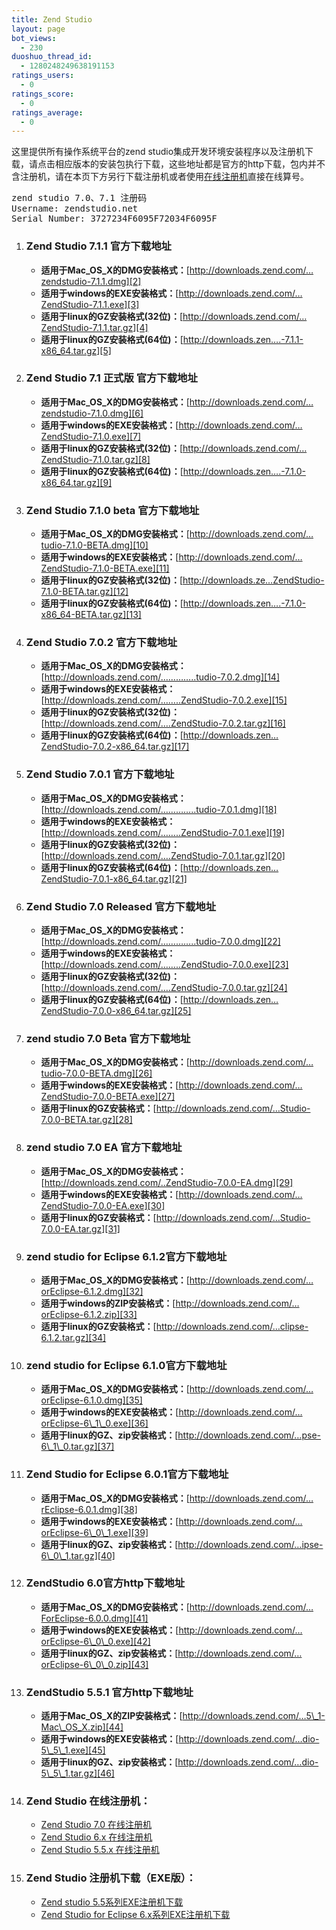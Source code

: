 ```yaml
---
title: Zend Studio
layout: page
bot_views:
  - 230
duoshuo_thread_id:
  - 1280248249638191153
ratings_users:
  - 0
ratings_score:
  - 0
ratings_average:
  - 0
---
```

这里提供所有操作系统平台的zend studio集成开发环境安装程序以及注册机下载，请点击相应版本的安装包执行下载，这些地址都是官方的http下载，包内并不含注册机，请在本页下方另行下载注册机或者使用[在线注册机][1]直接在线算号。

<div>
  <div>
    <pre>zend studio 7.0、7.1 注册码
Username: zendstudio.net
Serial Number: 3727234F6095F72034F6095F</pre>
  </div>
</div>

1.  ### Zend Studio 7.1.1 官方下载地址
    
    *   **适用于Mac\_OS\_X的DMG安装格式：**[http://downloads.zend.com/…zendstudio-7.1.1.dmg][2]
    *   **适用于windows的EXE安装格式：**[http://downloads.zend.com/…ZendStudio-7.1.1.exe][3]
    *   **适用于linux的GZ安装格式(32位)：**[http://downloads.zend.com/…ZendStudio-7.1.1.tar.gz][4]
    *   **适用于linux的GZ安装格式(64位)：**[http://downloads.zen….-7.1.1-x86_64.tar.gz][5]
2.  ### Zend Studio 7.1 正式版 官方下载地址
    
    *   **适用于Mac\_OS\_X的DMG安装格式：**[http://downloads.zend.com/…zendstudio-7.1.0.dmg][6]
    *   **适用于windows的EXE安装格式：**[http://downloads.zend.com/…ZendStudio-7.1.0.exe][7]
    *   **适用于linux的GZ安装格式(32位)：**[http://downloads.zend.com/…ZendStudio-7.1.0.tar.gz][8]
    *   **适用于linux的GZ安装格式(64位)：**[http://downloads.zen….-7.1.0-x86_64.tar.gz][9]
3.  ### Zend Studio 7.1.0 beta 官方下载地址
    
    *   **适用于Mac\_OS\_X的DMG安装格式：**[http://downloads.zend.com/…tudio-7.1.0-BETA.dmg][10]
    *   **适用于windows的EXE安装格式：**[http://downloads.zend.com/…ZendStudio-7.1.0-BETA.exe][11]
    *   **适用于linux的GZ安装格式(32位)：**[http://downloads.ze…ZendStudio-7.1.0-BETA.tar.gz][12]
    *   **适用于linux的GZ安装格式(64位)：**[http://downloads.zen….-7.1.0-x86_64-BETA.tar.gz][13]
4.  ### Zend Studio 7.0.2 官方下载地址
    
    *   **适用于Mac\_OS\_X的DMG安装格式：**[http://downloads.zend.com/…………..tudio-7.0.2.dmg][14]
    *   **适用于windows的EXE安装格式：**[http://downloads.zend.com/……..ZendStudio-7.0.2.exe][15]
    *   **适用于linux的GZ安装格式(32位)：**[http://downloads.zend.com/….ZendStudio-7.0.2.tar.gz][16]
    *   **适用于linux的GZ安装格式(64位)：**[http://downloads.zen…ZendStudio-7.0.2-x86_64.tar.gz][17]
5.  ### Zend Studio 7.0.1 官方下载地址
    
    *   **适用于Mac\_OS\_X的DMG安装格式：**[http://downloads.zend.com/…………..tudio-7.0.1.dmg][18]
    *   **适用于windows的EXE安装格式：**[http://downloads.zend.com/……..ZendStudio-7.0.1.exe][19]
    *   **适用于linux的GZ安装格式(32位)：**[http://downloads.zend.com/….ZendStudio-7.0.1.tar.gz][20]
    *   **适用于linux的GZ安装格式(64位)：**[http://downloads.zen…ZendStudio-7.0.1-x86_64.tar.gz][21]
6.  ### Zend Studio 7.0 Released 官方下载地址
    
    *   **适用于Mac\_OS\_X的DMG安装格式：**[http://downloads.zend.com/…………..tudio-7.0.0.dmg][22]
    *   **适用于windows的EXE安装格式：**[http://downloads.zend.com/……..ZendStudio-7.0.0.exe][23]
    *   **适用于linux的GZ安装格式(32位)：**[http://downloads.zend.com/….ZendStudio-7.0.0.tar.gz][24]
    *   **适用于linux的GZ安装格式(64位)：**[http://downloads.zen…ZendStudio-7.0.0-x86_64.tar.gz][25]
7.  ### zend studio 7.0 Beta 官方下载地址
    
    *   **适用于Mac\_OS\_X的DMG安装格式：**[http://downloads.zend.com/…tudio-7.0.0-BETA.dmg][26]
    *   **适用于windows的EXE安装格式：**[http://downloads.zend.com/…ZendStudio-7.0.0-BETA.exe][27]
    *   **适用于linux的GZ安装格式：**[http://downloads.zend.com/…Studio-7.0.0-BETA.tar.gz][28]
8.  ### zend studio 7.0 EA 官方下载地址
    
    *   **适用于Mac\_OS\_X的DMG安装格式：**[http://downloads.zend.com/..ZendStudio-7.0.0-EA.dmg][29]
    *   **适用于windows的EXE安装格式：**[http://downloads.zend.com/…ZendStudio-7.0.0-EA.exe][30]
    *   **适用于linux的GZ安装格式：**[http://downloads.zend.com/…Studio-7.0.0-EA.tar.gz][31]
9.  ### zend studio for Eclipse 6.1.2官方下载地址
    
    *   **适用于Mac\_OS\_X的DMG安装格式：**[http://downloads.zend.com/…orEclipse-6.1.2.dmg][32]
    *   **适用于windows的ZIP安装格式：**[http://downloads.zend.com/…orEclipse-6.1.2.zip][33]
    *   **适用于linux的GZ安装格式：**[http://downloads.zend.com/…clipse-6.1.2.tar.gz][34]
10. ### zend studio for Eclipse 6.1.0官方下载地址
    
    *   **适用于Mac\_OS\_X的DMG安装格式：**[http://downloads.zend.com/…orEclipse-6.1.0.dmg][35]
    *   **适用于windows的EXE安装格式：**[http://downloads.zend.com/…orEclipse-6\_1\_0.exe][36]
    *   **适用于linux的GZ、zip安装格式：**[http://downloads.zend.com/…pse-6\_1\_0.tar.gz][37]
11. ### Zend Studio for Eclipse 6.0.1官方下载地址
    
    *   **适用于Mac\_OS\_X的DMG安装格式：**[http://downloads.zend.com/…rEclipse-6.0.1.dmg][38]
    *   **适用于windows的EXE安装格式：**[http://downloads.zend.com/…orEclipse-6\_0\_1.exe][39]
    *   **适用于linux的GZ、zip安装格式：**[http://downloads.zend.com/…ipse-6\_0\_1.tar.gz][40]
12. ### ZendStudio 6.0官方http下载地址
    
    *   **适用于Mac\_OS\_X的DMG安装格式：**[http://downloads.zend.com/…ForEclipse-6.0.0.dmg][41]
    *   **适用于windows的EXE安装格式：**[http://downloads.zend.com/…orEclipse-6\_0\_0.exe][42]
    *   **适用于linux的GZ、zip安装格式：**[http://downloads.zend.com/…orEclipse-6\_0\_0.zip][43]
13. ### ZendStudio 5.5.1 官方http下载地址
    
    *   **适用于Mac\_OS\_X的ZIP安装格式：**[http://downloads.zend.com/…5\_1-Mac\_OS_X.zip][44]
    *   **适用于windows的EXE安装格式：**[http://downloads.zend.com/…dio-5\_5\_1.exe][45]
    *   **适用于linux的GZ、zip安装格式：**[http://downloads.zend.com/…dio-5\_5\_1.tar.gz][46]
14. ### <a name="online-keygen"></a>Zend Studio 在线注册机：
    
    *   [Zend Studio 7.0 在线注册机][47]
    *   [Zend Studio 6.x 在线注册机][48]
    *   [Zend Studio 5.5.x 在线注册机][49]
15. ### Zend Studio 注册机下载（EXE版）：
    
    *   [Zend studio 5.5系列EXE注册机下载][50]
    *   [Zend Studio for Eclipse 6.x系列EXE注册机下载][51]

 [1]: http://www.zendstudio.net/zend-studio-all-in-one-download/#online-keygen
 [2]: http://downloads.zend.com/studio-eclipse/7.1.1/ZendStudio-7.1.1.dmg
 [3]: http://downloads.zend.com/studio-eclipse/7.1.1/ZendStudio-7.1.1.exe
 [4]: http://downloads.zend.com/studio-eclipse/7.1.1/ZendStudio-7.1.1.tar.gz
 [5]: http://downloads.zend.com/studio-eclipse/7.1.1/ZendStudio-7.1.1-x86_64.tar.gz
 [6]: http://downloads.zend.com/studio-eclipse/7.1.0/ZendStudio-7.1.0.dmg
 [7]: http://downloads.zend.com/studio-eclipse/7.1.0/ZendStudio-7.1.0.exe
 [8]: http://downloads.zend.com/studio-eclipse/7.1.0/ZendStudio-7.1.0.tar.gz
 [9]: http://downloads.zend.com/studio-eclipse/7.1.0/ZendStudio-7.1.0-x86_64.tar.gz
 [10]: http://downloads.zend.com/studio-eclipse/7.1.0/ZendStudio-7.1.0-BETA.dmg
 [11]: http://downloads.zend.com/studio-eclipse/7.1.0/ZendStudio-7.1.0-BETA.exe
 [12]: http://downloads.zend.com/studio-eclipse/7.1.0/ZendStudio-7.1.0-BETA.tar.gz
 [13]: http://downloads.zend.com/studio-eclipse/7.1.0/ZendStudio-7.1.0-x86_64-BETA.tar.gz
 [14]: http://downloads.zend.com/studio-eclipse/7.0.2/ZendStudio-7.0.2.dmg
 [15]: http://downloads.zend.com/studio-eclipse/7.0.2/ZendStudio-7.0.2.exe
 [16]: http://downloads.zend.com/studio-eclipse/7.0.2/ZendStudio-7.0.2.tar.gz
 [17]: http://downloads.zend.com/studio-eclipse/7.0.2/ZendStudio-7.0.2-x86_64.tar.gz
 [18]: http://downloads.zend.com/studio-eclipse/7.0.1/ZendStudio-7.0.1.dmg
 [19]: http://downloads.zend.com/studio-eclipse/7.0.1/ZendStudio-7.0.1.exe
 [20]: http://downloads.zend.com/studio-eclipse/7.0.1/ZendStudio-7.0.1.tar.gz
 [21]: http://downloads.zend.com/studio-eclipse/7.0.1/ZendStudio-7.0.1-x86_64.tar.gz
 [22]: http://downloads.zend.com/studio-eclipse/7.0.0/ZendStudio-7.0.0.dmg
 [23]: http://downloads.zend.com/studio-eclipse/7.0.0/ZendStudio-7.0.0.exe
 [24]: http://downloads.zend.com/studio-eclipse/7.0.0/ZendStudio-7.0.0.tar.gz
 [25]: http://downloads.zend.com/studio-eclipse/7.0.0/ZendStudio-7.0.0-x86_64.tar.gz
 [26]: http://downloads.zend.com/studio-eclipse/7.0.0/ZendStudio-7.0.0-BETA.dmg
 [27]: http://downloads.zend.com/studio-eclipse/7.0.0/ZendStudio-7.0.0-BETA.exe
 [28]: http://downloads.zend.com/studio-eclipse/7.0.0/ZendStudio-7.0.0-BETA.tar.gz
 [29]: http://downloads.zend.com/studio-eclipse/7.0.0/ZendStudio-7.0.0-EA.dmg
 [30]: http://downloads.zend.com/studio-eclipse/7.0.0/ZendStudio-7.0.0-EA.exe
 [31]: http://downloads.zend.com/studio-eclipse/7.0.0/ZendStudio-7.0.0-EA.tar.gz
 [32]: http://downloads.zend.com/studio-eclipse/6.1.2/ZendStudioForEclipse-6.1.2.dmg
 [33]: http://downloads.zend.com/studio-eclipse/6.1.2/ZendStudioForEclipse-6.1.2.zip
 [34]: http://downloads.zend.com/studio-eclipse/6.1.2/ZendStudioForEclipse-6.1.2.tar.gz
 [35]: http://downloads.zend.com/studio-eclipse/6.1.0/ZendStudioForEclipse-6.1.0.dmg
 [36]: http://downloads.zend.com/studio-eclipse/6.1.0/ZendStudioForEclipse-6_1_0.exe
 [37]: http://downloads.zend.com/studio-eclipse/6.1.0/ZendStudioForEclipse-6_1_0.tar.gz
 [38]: http://downloads.zend.com/studio-eclipse/6.0.1/ZendStudioForEclipse-6.0.1.dmg
 [39]: http://downloads.zend.com/studio-eclipse/6.0.1/ZendStudioForEclipse-6_0_1.exe
 [40]: http://downloads.zend.com/studio-eclipse/6.0.1/ZendStudioForEclipse-6_0_1.tar.gz
 [41]: http://downloads.zend.com/studio-eclipse/6.0.0/ZendStudioForEclipse-6.0.0.dmg
 [42]: http://downloads.zend.com/studio-eclipse/6.0.0/ZendStudioForEclipse-6_0_0.exe
 [43]: http://downloads.zend.com/studio-eclipse/6.0.0/ZendStudioForEclipse-6_0_0.zip
 [44]: http://downloads.zend.com/studio/5.5.1/ZendStudio-5_5_1-Mac_OS_X.zip
 [45]: http://downloads.zend.com/studio/5.5.1/ZendStudio-5_5_1.exe
 [46]: http://downloads.zend.com/studio/5.5.1/ZendStudio-5_5_1.tar.gz
 [47]: http://x.zendstudio.net/zend-studio-7-keymaker-online/
 [48]: http://x.zendstudio.net/Zend_Studio-for-Eclipse-6_0-KeyMaker/
 [49]: http://x.zendstudio.net/zendstudio5_5_1-keymaker-php/
 [50]: http://www.zendstudio.net/ZendStudio-5_5_0-KeyMaker.rar
 [51]: http://www.zendstudio.net/libs/Zend.Studio.for.Eclipse.Professional.Edition.v6.0.Incl.Keymaker-CORE.7z